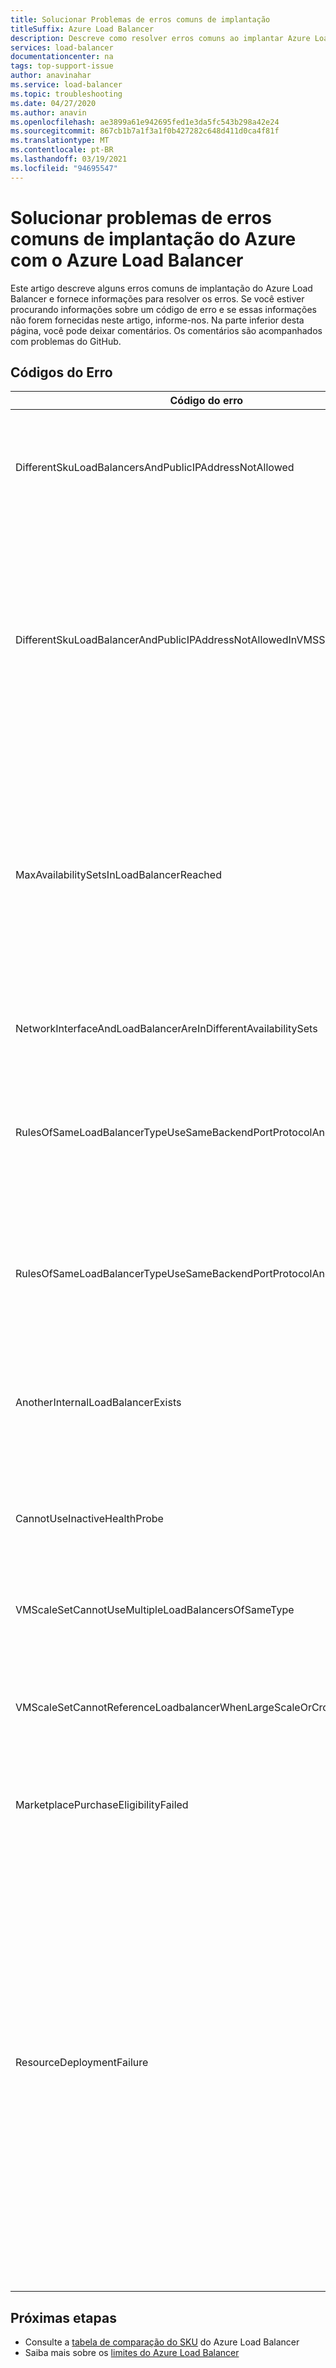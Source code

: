 ```yaml
---
title: Solucionar Problemas de erros comuns de implantação
titleSuffix: Azure Load Balancer
description: Descreve como resolver erros comuns ao implantar Azure Load Balancers
services: load-balancer
documentationcenter: na
tags: top-support-issue
author: anavinahar
ms.service: load-balancer
ms.topic: troubleshooting
ms.date: 04/27/2020
ms.author: anavin
ms.openlocfilehash: ae3899a61e942695fed1e3da5fc543b298a42e24
ms.sourcegitcommit: 867cb1b7a1f3a1f0b427282c648d411d0ca4f81f
ms.translationtype: MT
ms.contentlocale: pt-BR
ms.lasthandoff: 03/19/2021
ms.locfileid: "94695547"
---
```

# <a name="troubleshoot-common-azure-deployment-errors-with-azure-load-balancer"></a>Solucionar problemas de erros comuns de implantação do Azure com o Azure Load Balancer

Este artigo descreve alguns erros comuns de implantação do Azure Load Balancer e fornece informações para resolver os erros. Se você estiver procurando informações sobre um código de erro e se essas informações não forem fornecidas neste artigo, informe-nos. Na parte inferior desta página, você pode deixar comentários. Os comentários são acompanhados com problemas do GitHub.

## <a name="error-codes"></a>Códigos do Erro

| Código do erro | Detalhes e mitigação |
| ------- | ---------- |
|DifferentSkuLoadBalancersAndPublicIPAddressNotAllowed| O SKU do IP público e o SKU do Load Balancer devem coincidir. Verifique se os SKUs de IP Público e do Azure Load Balancer correspondem. SKU Standard é recomendado para cargas de trabalho de produção. Saiba mais sobre as [diferenças entre SKUs](./skus.md)  |
|DifferentSkuLoadBalancerAndPublicIPAddressNotAllowedInVMSS | Os conjuntos de dimensionamento de máquinas virtuais padrão para Load Balancers básicos quando o SKU não é especificado ou implantado sem IPs públicos Standard. Reimplante o conjunto de dimensionamento de máquinas virtuais com IPs públicos Standard nas instâncias individuais para garantir que Standard Load Balancer esteja selecionado ou simplesmente selecione um Standard LB ao implantar o conjunto de dimensionamento de máquinas virtuais do portal do Azure. |
|MaxAvailabilitySetsInLoadBalancerReached | O pool de back-end de um Load Balancer pode conter um máximo de 150 conjuntos de disponibilidade. Se você não tiver conjuntos de disponibilidade definidos explicitamente para suas VMs no pool de back-end, cada VM entrará em seu próprio conjunto de disponibilidade. Assim, a implantação de 150 VMs autônomas significa que ela teria 150 Conjuntos de disponibilidade, atingindo assim o limite. Você pode implantar um conjunto de disponibilidade e adicionar outras VMs a ele como uma solução alternativa. |
|NetworkInterfaceAndLoadBalancerAreInDifferentAvailabilitySets | Para o balanceador de carga de SKU básico, a interface de rede e o balanceador de carga precisam estar no mesmo conjunto de disponibilidade. |
|RulesOfSameLoadBalancerTypeUseSameBackendPortProtocolAndIPConfig| Você não pode ter mais de uma regra em um determinado tipo de balanceador de carga (interno, público) com a mesma porta de back-end e o protocolo referenciados pelo mesmo conjunto de dimensionamento de máquinas virtuais. Atualize sua regra para alterar essa criação de regra duplicada. |
|RulesOfSameLoadBalancerTypeUseSameBackendPortProtocolAndVmssIPConfig| Você não pode ter mais de uma regra em um determinado tipo de balanceador de carga (interno, público) com a mesma porta de back-end e o protocolo referenciados pelo mesmo conjunto de dimensionamento de máquinas virtuais. Atualize os parâmetros de regra para alterar essa criação de regra duplicada. |
|AnotherInternalLoadBalancerExists| Você pode ter apenas um Load Balancer do tipo referência interna do mesmo conjunto de VMs/interfaces de rede no back-end do Load Balancer. Atualize a implantação para garantir que você está criando apenas um Load Balancer do mesmo tipo. |
|CannotUseInactiveHealthProbe| Você não pode ter uma investigação que não seja usada por nenhuma regra configurada para a integridade do conjunto de dimensionamento de máquinas virtuais. Verifique se a investigação configurada está sendo usada ativamente. |
|VMScaleSetCannotUseMultipleLoadBalancersOfSameType| Você não pode ter vários Load Balancers do mesmo tipo (interno, público). Você pode ter um máximo de um Load Balancer interno e um público. |
|VMScaleSetCannotReferenceLoadbalancerWhenLargeScaleOrCrossAZ | Não há suporte para Load Balancer básico para conjuntos de dimensionamento de máquinas virtuais de grupos de vários posicionamentos ou conjunto de dimensionamento de máquinas virtuais de zona de disponibilidade cruzada. Em vez disso, use o Standard Load Balancer. |
|MarketplacePurchaseEligibilityFailed | Use para a conta administrativa correta para habilitar as compras devido à assinatura ser uma assinatura de EA. Leia mais [aqui](../marketplace/marketplace-faq-publisher-guide.md#what-could-block-a-customer-from-completing-a-purchase). |
|ResourceDeploymentFailure| Se seu load balancer estiver em um estado de falha, siga estas etapas para recuperá-lo:<ol><li>Vá para https://resources.azure.com e entre com suas credenciais do portal do Azure.</li><li>Selecione **Leitura/Gravação**.</li><li>À esquerda, expanda **Assinaturas** e, em seguida, expanda a Assinatura com o Load Balancer que será atualizado.</li><li>Expanda **ResourceGroups** e, em seguida, expanda o grupo de recursos com o Load Balancer que será atualizado.</li><li>Selecione **Microsoft.Network** > **LoadBalancers** e, em seguida, selecione o Load Balancer que será atualizado, **LoadBalancer_1**.</li><li>Na página de exibição do **LoadBalancer_1**, selecione **GET** > **Editar**.</li><li>Atualize o valor **ProvisioningState** de **Com falha** para **Bem-sucedido**.</li><li>Selecione **PUT**.</li></ol>|
|  |  |

## <a name="next-steps"></a>Próximas etapas

* Consulte a [tabela de comparação do SKU](./skus.md) do Azure Load Balancer
* Saiba mais sobre os [limites do Azure Load Balancer](../azure-resource-manager/management/azure-subscription-service-limits.md#load-balancer)